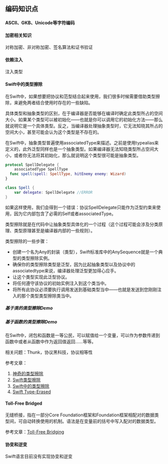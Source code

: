 ## 编码知识点

#### ASCII、GKB、Unicode等字符编码

#### 加密相关知识

对称加密、非对称加密、签名算法和证书验证

#### 依赖注入

注入类型

#### Swift中的类型擦除

在Swift中，如果想要把协议和范型结合起来使用，我们很多时候需要借助类型擦除，来避免两者结合使用时存在的一些缺陷。

具体类型和抽象类型的区别，在于编译器是否能够在编译时确定此类型所占的空间大小。如果某个类型可以被初始化——也就是你可以调用它的初始化方法——那么就说明它是一个具体类型。反之，当编译器处理抽象类型时，它无法知晓其所占的空间大小，甚至可能会认为这个类型是不存在的。

在Swift中，抽象类型普遍使用associatedType来描述。之前是使用typealias来定义的，此外泛型<T>同样也是一个抽象类型。如果编译器无法知晓类型所占空间大小，或者你无法将其初始化，那么就说明这个类型很可能是抽象类型。

```swift
protocol SpellDelegate { 
	associatedType SpellType
  func spell(spell: SpellType, hitEnemy enemy: Wizard)
}

class Spell { 
	var delegate: SpellDelegate //ERROR
}
```

如果这样使用，我们会得到一个错误：协议SpellDelegate只能作为泛型约束来使用，因为它内部包含了必需的Self或者associatedType。

类型擦除就是在代码中让抽象类型具体化的一个过程（这个过程可能会涉及分类原理、类型原理甚至是编译器内部的一些规则）。

类型擦除的一些步骤：

* 创建一个名为Any的封装（类型），Swift标准库中的AnySequence就是一个典型的类型擦除实例。
* 确保你的类型擦除类型是泛型，因为比起抽象类型以及协议中的associatedtype来说，编译器处理泛型更加得心应手。
* 让这个类型实现此泛型协议。
* 将任何遵守该协议的初始实例注入到这个类当中。
* 将所有此协议必须要执行调用发送到基础类型当中——也就是发送到您刚刚注入的那个类型类型擦除类当中。

##### 基于类的类型擦除Demo



##### 基于函数的类型擦除Demo



在Swift中，闭包和函数是一等公民，可以赋值给一个变量，可以作为参数传递到函数中或者从函数中作为返回值返回……等等。

相关问题：Thunk，协议黑科技，协议相等性

参考文章：

1. [神奇的类型擦除](https://academy.realm.io/cn/posts/altconf-hector-matos-type-erasure-magic/)
2. [Swift类型擦除](https://swift.gg/2018/10/11/friday-qa-2017-12-08-type-erasure-in-swift/)
3. [Swift中的类型擦除](https://juejin.im/post/6844903549911072776#heading-3)
4. [Swift Type-Erased](https://www.jianshu.com/p/0a9c5c66a5fd)

#### Toll-Free Bridged

无缝桥接，指在一部分Core Foundation框架和Foundation框架相配对的数据类型间，可自动转换使用的机制。语法是在变量前的括号中写入配对的数据类型。

参考文章：[Toll-Free Bridging](https://www.jianshu.com/p/c53f2eb116ae)

#### 协变和逆变

Swift语言目前没有实现协变和逆变


